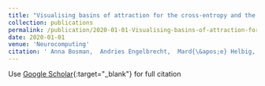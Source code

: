 ```yaml
---
title: "Visualising basins of attraction for the cross-entropy and the squared error neural network loss functions"
collection: publications
permalink: /publication/2020-01-01-Visualising-basins-of-attraction-for-the-cross-entropy-and-the-squared-error-neural-network-loss-functions
date: 2020-01-01
venue: 'Neurocomputing'
citation: ' Anna Bosman,  Andries Engelbrecht,  Mard{\&apos;e} Helbig, &quot;Visualising basins of attraction for the cross-entropy and the squared error neural network loss functions.&quot; Neurocomputing, 2020.'
---
```

Use [Google Scholar](https://scholar.google.com/scholar?q=Visualising+basins+of+attraction+for+the+cross+entropy+and+the+squared+error+neural+network+loss+functions){:target="_blank"} for full citation